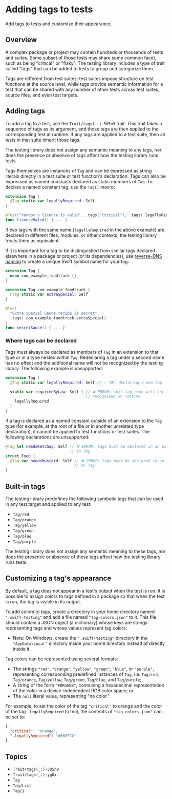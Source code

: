 # Adding tags to tests

<!--
This source file is part of the Swift.org open source project

Copyright (c) 2023 Apple Inc. and the Swift project authors
Licensed under Apache License v2.0 with Runtime Library Exception

See https://swift.org/LICENSE.txt for license information
See https://swift.org/CONTRIBUTORS.txt for Swift project authors
-->

Add tags to tests and customize their appearance.

## Overview

A complex package or project may contain hundreds or thousands of tests and
suites. Some subset of those tests may share some common facet, such as being
"critical" or "flaky". The testing library includes a type of trait called
"tags" that can be added to tests to group and categorize them.

Tags are different from test suites: test suites impose structure on test
functions at the source level, while tags provide semantic information for a
test that can be shared with any number of other tests across test suites,
source files, and even test targets.

## Adding tags

To add a tag to a test, use the ``Trait/tags(_:)-505n9`` trait. This trait takes
a sequence of tags as its argument, and those tags are then applied to the
corresponding test at runtime. If any tags are applied to a test suite, then all
tests in that suite inherit those tags.

The testing library does not assign any semantic meaning to any tags, nor does
the presence or absence of tags affect how the testing library runs tests.

Tags themselves are instances of ``Tag`` and can be expressed as string
literals directly in a test suite or test function's declaration. Tags can also
be expressed as named constants declared as static members of ``Tag``. To
declare a named constant tag, use the ``Tag()`` macro:

```swift
extension Tag {
  @Tag static var legallyRequired: Self
}

@Test("Vendor's license is valid", .tags("critical"), .tags(.legallyRequired))
func licenseValid() { ... }
```

If two tags with the same name (`legallyRequired` in the above example) are
declared in different files, modules, or other contexts, the testing library
treats them as equivalent.

If it is important for a tag to be distinguished from similar tags declared
elsewhere in a package or project (or its dependencies), use
 [reverse-DNS naming](https://en.wikipedia.org/wiki/Reverse_domain_name_notation)
to create a unique Swift symbol name for your tag:

```swift
extension Tag {
  enum com_example_foodtruck {}
}

extension Tag.com_example_foodtruck {
  @Tag static var extraSpecial: Self
}

@Test
  "Extra Special Sauce recipe is secret",
  .tags(.com_example_foodtruck.extraSpecial)
)
func secretSauce() { ... }
```

### Where tags can be declared

Tags must always be declared as members of ``Tag`` in an extension to that type
or in a type nested within ``Tag``. Redeclaring a tag under a second name has no
effect and the additional name will not be recognized by the testing library.
The following example is unsupported:

```swift
extension Tag {
  @Tag static var legallyRequired: Self // ✅ OK: declaring a new tag

  static var requiredByLaw: Self { // ❌ ERROR: this tag name will not be
                                   // recognized at runtime
    legallyRequired
  }
}
```

If a tag is declared as a named constant outside of an extension to the ``Tag``
type (for example, at the root of a file or in another unrelated type
declaration), it cannot be applied to test functions or test suites. The
following declarations are unsupported:

```swift
@Tag let needsKetchup: Self // ❌ ERROR: tags must be declared in an extension
                            // to Tag
struct Food {
  @Tag var needsMustard: Self // ❌ ERROR: tags must be declared in an extension
                              // to Tag
}
```

## Built-in tags

The testing library predefines the following symbolic tags that can be used in
any test target and applied to any test:

- ``Tag/red``
- ``Tag/orange``
- ``Tag/yellow``
- ``Tag/green``
- ``Tag/blue``
- ``Tag/purple``

The testing library does not assign any semantic meaning to these tags, nor does
the presence or absence of these tags affect how the testing library runs tests.

## Customizing a tag's appearance

By default, a tag does not appear in a test's output when the test is run. It is
possible to assign colors to tags defined in a package so that when the test is
run, the tag is visible in its output.

To add colors to tags, create a directory in your home directory named
`".swift-testing"` and add a file named `"tag-colors.json"` to it. This file
should contain a JSON object (a dictionary) whose keys are strings representing
tags and whose values represent tag colors.

- Note: On Windows, create the `".swift-testing"` directory in the
  `"AppData\Local"` directory inside your home directory instead of directly
  inside it.

Tag colors can be represented using several formats:

- The strings `"red"`, `"orange"`, `"yellow"`, `"green"`, `"blue"`, or
  `"purple"`, representing corresponding predefined instances of ``Tag``, i.e.
  ``Tag/red``, ``Tag/orange``, ``Tag/yellow``, ``Tag/green``, ``Tag/blue``, and
  ``Tag/purple``;
- A string of the form `"#RRGGBB"`, containing a hexadecimal representation of
  the color in a device-independent RGB color space; or
- The `null` literal value, representing "no color."

For example, to set the color of the tag `"critical"` to orange and the color of
the tag `.legallyRequired` to teal, the contents of `"tag-colors.json"` can
be set to:

```json
{
  "critical": "orange",
  ".legallyRequired": "#66FFCC"
}
```

## Topics

- ``Trait/tags(_:)-505n9``
- ``Trait/tags(_:)-yg0i``
- ``Tag``
- ``Tag/List``
- ``Tag()``
